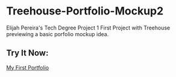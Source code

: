 # Treehouse-Portfolio-Mockup2
Elijah Pereira's Tech Degree Project 1
First Project with Treehouse previewing a basic porfolio mockup idea.

## Try It Now:
<a href="ttps://htmlpreview.github.io/?https://github.com/elijahpereira/techdegree-project-1/blob/main/index.html" target="_blank">My First Portfolio</a>
